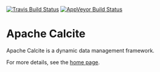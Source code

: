 <!--
{% comment %}
Licensed to the Apache Software Foundation (ASF) under one or more
contributor license agreements.  See the NOTICE file distributed with
this work for additional information regarding copyright ownership.
The ASF licenses this file to you under the Apache License, Version 2.0
(the "License"); you may not use this file except in compliance with
the License.  You may obtain a copy of the License at

http://www.apache.org/licenses/LICENSE-2.0

Unless required by applicable law or agreed to in writing, software
distributed under the License is distributed on an "AS IS" BASIS,
WITHOUT WARRANTIES OR CONDITIONS OF ANY KIND, either express or implied.
See the License for the specific language governing permissions and
limitations under the License.
{% endcomment %}
-->
[![Travis Build Status](https://travis-ci.org/apache/calcite.svg?branch=master)](https://travis-ci.org/apache/calcite)
[![AppVeyor Build Status](https://ci.appveyor.com/api/projects/status/github/apache/calcite?svg=true&branch=master)](https://ci.appveyor.com/project/ApacheSoftwareFoundation/calcite)

# Apache Calcite

Apache Calcite is a dynamic data management framework.

For more details, see the [home page](http://calcite.apache.org).
